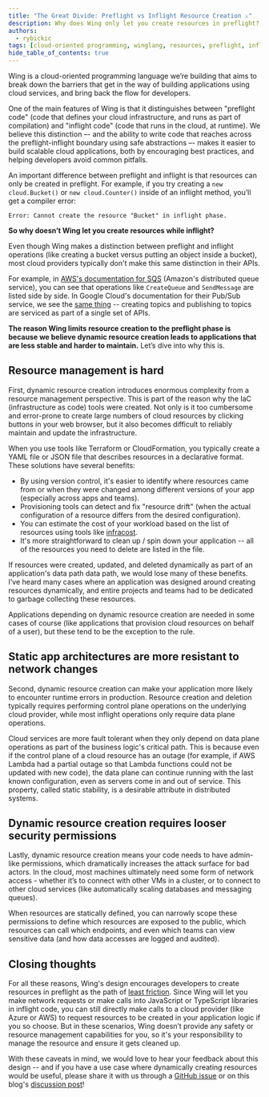 ```yaml
---
title: "The Great Divide: Preflight vs Inflight Resource Creation ⚔️"
description: Why does Wing only let you create resources in preflight?
authors: 
  - rybickic
tags: [cloud-oriented programming, winglang, resources, preflight, inflight, iac, security]
hide_table_of_contents: true
---
```


Wing is a cloud-oriented programming language we’re building that aims to break
down the barriers that get in the way of building applications using cloud
services, and bring back the flow for developers.

One of the main features of Wing is that it distinguishes between "preflight
code" (code that defines your cloud infrastructure, and runs as part of
compilation) and "inflight code" (code that runs in the cloud, at runtime). We
believe this distinction –- and the ability to write code that reaches across the
preflight-inflight boundary using safe abstractions –- makes it easier to build
scalable cloud applications, both by encouraging best practices, and helping
developers avoid common pitfalls.

An important difference between preflight and inflight is that resources can
only be created in preflight. For example, if you try creating a `new
cloud.Bucket()` or `new cloud.Counter()` inside of an inflight method, you’ll
get a compiler error:

```
Error: Cannot create the resource "Bucket" in inflight phase.
```

**So why doesn’t Wing let you create resources while inflight?**

Even though Wing makes a distinction between preflight and inflight operations
(like creating a bucket versus putting an object inside a bucket), most cloud
providers typically don't make this same distinction in their APIs.

For example, in [AWS's documentation for
SQS](https://docs.aws.amazon.com/AWSSimpleQueueService/latest/APIReference/API_AddPermission.html)
(Amazon's distributed queue service), you can see that operations like
`CreateQueue` and `SendMessage` are listed side by side. In Google Cloud's
documentation for their Pub/Sub service, we see the [same
thing](https://cloud.google.com/pubsub/docs/reference/rest/v1/projects.topics)
-- creating topics and publishing to topics are serviced as part of a single set
of APIs.

**The reason Wing limits resource creation to the preflight phase is because we
believe dynamic resource creation leads to applications that are less stable and
harder to maintain.** Let’s dive into why this is.

## Resource management is hard

First, dynamic resource creation introduces enormous complexity from a resource
management perspective. This is part of the reason why the IaC (infrastructure
as code) tools were created. Not only is it too cumbersome and error-prone to
create large numbers of cloud resources by clicking buttons in your web browser,
but it also becomes difficult to reliably maintain and update the
infrastructure.

When you use tools like Terraform or CloudFormation, you typically create a YAML
file or JSON file that describes resources in a declarative format. These
solutions have several benefits:

* By using version control, it's easier to identify where resources came from or
when they were changed among different versions of your app (especially across
apps and teams).
* Provisioning tools can detect and fix "resource drift" (when the actual
configuration of a resource differs from the desired configuration).
* You can estimate the cost of your workload based on the list of resources
using tools like [infracost](https://www.infracost.io).
* It's more straightforward to clean up / spin down your application -- all of
the resources you need to delete are listed in the file.

If resources were created, updated, and deleted dynamically as part of an
application's data path data path, we would lose many of these benefits. I’ve
heard many cases where an application was designed around creating resources
dynamically, and entire projects and teams had to be dedicated to garbage
collecting these resources.

Applications depending on dynamic resource creation are needed in some cases of
course (like applications that provision cloud resources on behalf of a user),
but these tend to be the exception to the rule.

## Static app architectures are more resistant to network changes

Second, dynamic resource creation can make your application more likely to
encounter runtime errors in production. Resource creation and deletion typically
requires performing control plane operations on the underlying cloud provider,
while most inflight operations only require data plane operations.

Cloud services are more fault tolerant when they only depend on data plane
operations as part of the business logic's critical path. This is because even
if the control plane of a cloud resource has an outage (for example, if AWS
Lambda had a partial outage so that Lambda functions could not be updated with
new code), the data plane can continue running with the last known
configuration, even as servers come in and out of service. This property, called
static stability, is a desirable attribute in distributed systems.

## Dynamic resource creation requires looser security permissions

Lastly, dynamic resource creation means your code needs to have admin-like
permissions, which dramatically increases the attack surface for bad actors. In
the cloud, most machines ultimately need some form of network access - whether
it’s to connect with other VMs in a cluster, or to connect to other cloud
services (like automatically scaling databases and messaging queues).

When resources are statically defined, you can narrowly scope these permissions
to define which resources are exposed to the public, which resources can call
which endpoints, and even which teams can view sensitive data (and how data
accesses are logged and audited).

## Closing thoughts

For all these reasons, Wing's design encourages developers to create resources
in preflight as the path of [least
friction](./2023-02-02-good-cognitive-friction.md). Since Wing will let you make
network requests or make calls into JavaScript or TypeScript libraries in
inflight code, you can still directly make calls to a cloud provider (like Azure
or AWS) to request resources to be created in your application logic if you so
choose. But in these scenarios, Wing doesn’t provide any safety or resource
management capabilities for you, so it's your responsibility to manage the
resource and ensure it gets cleaned up.

With these caveats in mind, we would love to hear your feedback about this
design -- and if you have a use case where dynamically creating resources would
be useful, please share it with us through a [GitHub
issue](https://github.com/winglang/wing/issues/new/choose) or on this blog's
[discussion post](https://github.com/winglang/wing/discussions/1490)!
